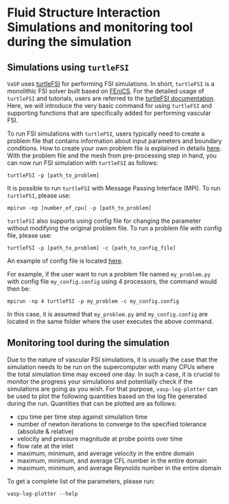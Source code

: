 # Fluid Structure Interaction Simulations and monitoring tool during the simulation

## Simulations using `turtleFSI`

`VaSP` uses [turtleFSI](https://github.com/KVSlab/turtleFSI) for performing FSI simulations. In short, `turtleFSI` is a monolithic FSI solver built based on [FEniCS](https://fenicsproject.org). For the detailed usage of `turtleFSI` and tutorials, users are referred to the [turtleFSI documentation](https://turtlefsi2.readthedocs.io/en/latest/). Here, we will introduce the very basic command for using `turtleFSI` and supporting functions that are specifically added for performing vascular FSI. 

To run FSI simulations with `turtleFSI`, users typically need to create a problem file that contains information about input parameters and boundary conditions. How to create your own problem file is explained in details [here](https://turtlefsi2.readthedocs.io/en/latest/using_turtleFSI.html#create-your-own-problem-file). With the problem file and the mesh from pre-processing step in hand, you can now run FSI simulation with `turtleFSI` as follows:

```console
turtleFSI -p [path_to_problem]
```

It is possible to run `turtleFSI` with Message Passing Interface (MPI). To run `turtleFSI`, please use:

```console
mpirun -np [number_of_cpu] -p [path_to_problem]
```

`turtleFSI` also supports using config file for changing the parameter without modifying the original problem file. To run a problem file with config file, please use:

```console
turtleFSI -p [path_to_problem] -c [path_to_config_file]
```

An example of config file is located [here](https://github.com/KVSlab/turtleFSI/tree/master/docs/examples).

For example, if the user want to run a problem file named `my_problem.py` with config file `my_config.config` using 4 processors, the command would then be:

```console
mpirun -np 4 turtleFSI -p my_problem -c my_config.config
```

In this case, it is assumed that `my_problem.py` and `my_config.config` are located in the same folder where the user executes the above command. 

## Monitoring tool during the simulation

Due to the nature of vascular FSI simulations, it is usually the case that the simulation needs to be run on the supercomputer with many CPUs where the total simulation time may exceed one day. In such a case, it is crucial to monitor the progress your simulations and potentially check if the simulations are going as you wish. For that purpose, `vasp-log-plotter` can be used to plot the following quantities based on the log file generated during the run. Quantities that can be plotted are as follows:


<ul>
  <li> cpu time per time step against simulation time </li>
  <li> number of newton iterations to converge to the specified tolerance (absolute & relative)</li>
  <li> velocity and pressure magnitude at probe points over time</li>
  <li> flow rate at the inlet</li>
  <li> maximum, minimum, and average velocity in the entire domain </li>
  <li> maximum, minimum, and average CFL number in the entire domain </li>
  <li> maximum, minimum, and average Reynolds number in the entire domain </li>
</ul>

To get a complete list of the parameters, please run:

```console
vasp-log-plotter --help
```

```{attention}

```